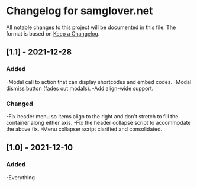 # Changelog for samglover.net

All notable changes to this project will be documented in this file. The format
is based on [Keep a Changelog](https://keepachangelog.com/en/1.0.0/).

## [1.1] - 2021-12-28

### Added
-Modal call to action that can display shortcodes and embed codes.
-Modal dismiss button (fades out modals).
-Add align-wide support.

### Changed
-Fix header menu so items align to the right and don't stretch to fill the container along either axis.
-Fix the header collapse script to accommodate the above fix.
-Menu collapser script clarified and consolidated.

## [1.0] - 2021-12-10

### Added
-Everything
